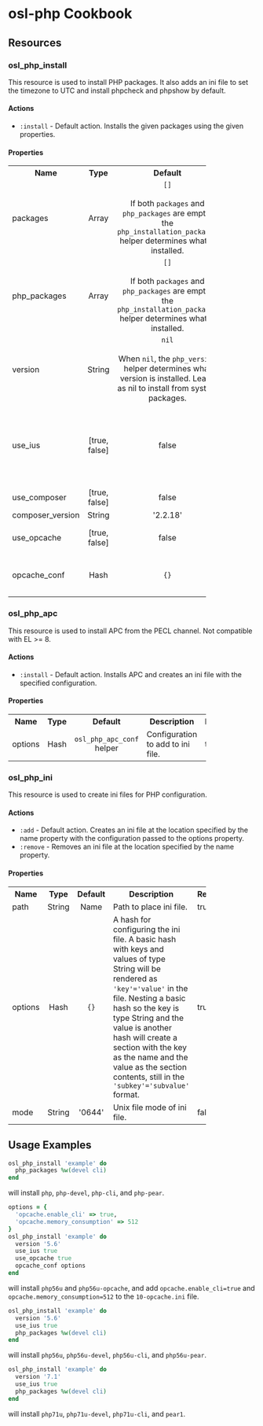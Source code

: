 # osl-php Cookbook

## Resources

### osl\_php\_install
This resource is used to install PHP packages. It also adds an ini file to set the timezone to UTC and install phpcheck and phpshow by default.

#### Actions
* `:install` - Default action. Installs the given packages using the given properties.

#### Properties

<table style="width:80%">
  <tr>
    <th>Name</th>
    <th>Type</th>
    <th>Default</th>
    <th>Description</th>
    <th>Required?</th>
  </tr>
  <tr>
    <td>packages</td>
    <td align="center">Array</td>
    <td align="center"><code>[]</code><br><br>If both <code>packages</code> and <code>php_packages</code> are empty, the <code>php_installation_packages</code> helper determines what is installed.</td>
    <td>Full names of specific packages to install. The primary PHP and PEAR packages will be installed automatically, so they don't need to be specified here.</td>
    <td>false</td>
  </tr>
  <tr>
    <td>php_packages</td>
    <td align="center">Array</td>
    <td align="center"><code>[]</code><br><br>If both <code>packages</code> and <code>php_packages</code> are empty, the <code>php_installation_packages</code> helper determines what is installed.</td>
    <td>List of names of packages that should be installed with prefixed names (<code>phpX.X-</code> or <code>phpX.Xu-</code>), specified without the prefixes. The resource will add the appropriate prefixes to these names and install the packages.</td>
    <td>false</td>
  </tr>
  <tr>
    <td>version</td>
    <td align="center">String</td>
    <td align="center"><code>nil</code><br><br>When <code>nil</code>, the <code>php_version</code> helper determines what version is installed. Leave as nil to install from system packages.</td>
    <td>PHP version to install.</td>
    <td>false</td>
  </tr>
  <tr>
    <td>use_ius</td>
    <td align="center">[true, false]</td>
    <td align="center">false</td>
    <td>Whether to install from IUS (<a href='https://ius.io/'>Inline with Upstream Stable</a>) repositories. Uses IUS archive repo if the PHP version is part of the `osl_php_ius_archive_versions` helper list. This helper should be updated based on IUS's list of EOL'd packages: https://github.com/iusrepo/packaging/wiki/End-Of-Life-Dates#php</td>
    <td>false</td>
  </tr>
  <tr>
    <td>use_composer</td>
    <td align="center">[true, false]</td>
    <td align="center">false</td>
    <td>Whether to install Composer.</td>
    <td>false</td>
  </tr>
  <tr>
    <td>composer_version</td>
    <td align="center">String</td>
    <td align="center">'2.2.18'</td>
    <td>Composer version to install.</td>
    <td>false</td>
  </tr>
  <tr>
    <td>use_opcache</td>
    <td align="center">[true, false]</td>
    <td align="center">false</td>
    <td>Whether to install PHP OPcache (and configure it with an ini file). Not compatible with PHP < 5.5.</td>
    <td>false</td>
  </tr>
  <tr>
    <td>opcache_conf</td>
    <td align="center">Hash</td>
    <td align="center"><code>{}</code></td>
    <td>Configuration to add to a <code>10-opcache.ini</code> file. The options in the <code>osl_php_opcache_conf</code> helper are added by default. Any options set in this property override duplicates in the helper.</td>
    <td>false</td>
  </tr>
</table>

### osl\_php\_apc
This resource is used to install APC from the PECL channel. Not compatible with EL >= 8.

#### Actions
* `:install` - Default action. Installs APC and creates an ini file with the specified configuration.

#### Properties

<table style="width:80%">
  <tr>
    <th>Name</th>
    <th>Type</th>
    <th>Default</th>
    <th>Description</th>
    <th>Required?</th>
  </tr>
  <tr>
    <td>options</td>
    <td align="center">Hash</td>
     <td align="center"><code>osl_php_apc_conf</code> helper</td>
    <td>Configuration to add to ini file.</td>
    <td>true</td>
  </tr>
</table>

### osl\_php\_ini
This resource is used to create ini files for PHP configuration.

#### Actions
* `:add` - Default action. Creates an ini file at the location specified by the name property with the configuration
  passed to the options property.
* `:remove` - Removes an ini file at the location specified by the name property.

#### Properties

<table style="width:80%">
  <tr>
    <th>Name</th>
    <th>Type</th>
    <th>Default</th>
    <th>Description</th>
    <th>Required?</th>
  </tr>
  <tr>
    <td>path</td>
    <td align="center">String</td>
     <td align="center">Name</td>
    <td>Path to place ini file.</td>
    <td>true</td>
  </tr>
  <tr>
    <td>options</td>
    <td align="center">Hash</td>
    <td align="center"><code>{}</code></td>
    <td>A hash for configuring the ini file. A basic hash with keys and values of type String will be rendered as <code>'key'='value'</code> in the file. Nesting a basic hash so the key is type String and the value is another hash will create a section with the key as the name and the value as the section contents, still in the <code>'subkey'='subvalue'</code> format.</td>
    <td>true</td>
  </tr>
  <tr>
    <td>mode</td>
    <td align="center">String</td>
    <td align="center">'0644'</td>
    <td>Unix file mode of ini file.</td>
    <td>false</td>
  </tr>
</table>

## Usage Examples

```ruby
osl_php_install 'example' do
  php_packages %w(devel cli)
end
```
will install `php`, `php-devel`, `php-cli`, and `php-pear`.

```ruby
options = {
  'opcache.enable_cli' => true,
  'opcache.memory_consumption' => 512
}
osl_php_install 'example' do
  version '5.6'
  use_ius true
  use_opcache true
  opcache_conf options
end
```
will install `php56u` and `php56u-opcache`, and add `opcache.enable_cli=true` and `opcache.memory_consumption=512` to the `10-opcache.ini` file.

```ruby
osl_php_install 'example' do
  version '5.6'
  use_ius true
  php_packages %w(devel cli)
end
```
will install `php56u`, `php56u-devel`, `php56u-cli`, and `php56u-pear`.

```ruby
osl_php_install 'example' do
  version '7.1'
  use_ius true
  php_packages %w(devel cli)
end
```
will install `php71u`, `php71u-devel`, `php71u-cli`, and `pear1`.
